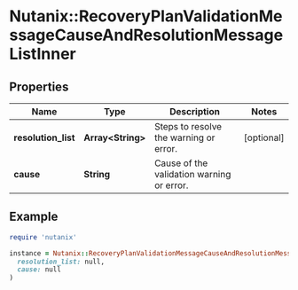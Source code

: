 # Nutanix::RecoveryPlanValidationMessageCauseAndResolutionMessageListInner

## Properties

| Name | Type | Description | Notes |
| ---- | ---- | ----------- | ----- |
| **resolution_list** | **Array&lt;String&gt;** | Steps to resolve the warning or error. | [optional] |
| **cause** | **String** | Cause of the validation warning or error. |  |

## Example

```ruby
require 'nutanix'

instance = Nutanix::RecoveryPlanValidationMessageCauseAndResolutionMessageListInner.new(
  resolution_list: null,
  cause: null
)
```

